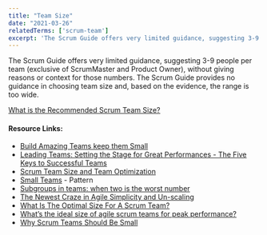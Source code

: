 ```yaml
---
title: "Team Size"
date: "2021-03-26"
relatedTerms: ['scrum-team']
excerpt: 'The Scrum Guide offers very limited guidance, suggesting 3-9 people per team (exclusive of'
---
```


The Scrum Guide offers very limited guidance, suggesting 3-9 people per team (exclusive of ScrumMaster and Product Owner), without giving reasons or context for those numbers. The Scrum Guide provides no guidance in choosing team size and, based on the evidence, the range is too wide.

[What is the Recommended Scrum Team Size?](/blog/scrum-team-size.html)

#### Resource Links:

- [Build Amazing Teams keep them Small](https://agileforall.com/powerful-ways-to-build-amazing-teams-5-of-5/?utm_source=rss&utm_medium=rss&utm_campaign=powerful-ways-to-build-amazing-teams-5-of-5)
- [Leading Teams: Setting the Stage for Great Performances - The Five Keys to Successful Teams](https://hbswk.hbs.edu/archive/leading-teams-setting-the-stage-for-great-performances-the-five-keys-to-successful-teams)
- [Scrum Team Size and Team Optimization](https://www.sleeek.io/blog/scrum-team-size-and-team-optimization)
- [Small Teams](https://sites.google.com/a/scrumplop.org/published-patterns/product-organization-pattern-language/development-team/small-teams) - Pattern
- [Subgroups in teams: when two is the worst number](https://bps-occupational-digest.blogspot.ca/2013/10/subgroups-in-teams-when-two-is-worst.html)
- [The Newest Craze in Agile Simplicity and Un-scaling](https://rgalen.com/agile-training-news/2015/5/24/the-newest-craze-in-agile-simplicity-and-un-scaling)
- [What Is The Optimal Size For A Scrum Team?](https://medium.com/the-liberators/in-depth-what-is-the-optimal-size-for-a-scrum-team-59791e383e07)
- [What’s the ideal size of agile scrum teams for peak performance?](https://www.starttech.vc/blog/2018/agile-scrum-teams-for-peak-performance/)
- [Why Scrum Teams Should Be Small](https://ezinearticles.com/?Why-Scrum-Teams-Should-Be-Small&id=2203090)

